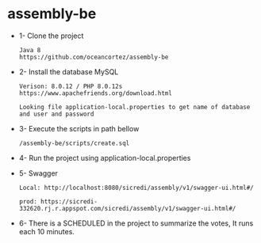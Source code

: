 # assembly-be

- 1- Clone the project
		
	  Java 8	
      https://github.com/oceancortez/assembly-be

- 2- Install the database MySQL
      
      Verison: 8.0.12 / PHP 8.0.12s
	  https://www.apachefriends.org/download.html
	  
	  Looking file application-local.properties to get name of database and user and password
	
- 3- Execute the scripts in path bellow

	  /assembly-be/scripts/create.sql
	 
- 4- Run the project using application-local.properties

- 5- Swagger

	  Local: http://localhost:8080/sicredi/assembly/v1/swagger-ui.html#/
      
      prod: https://sicredi-332620.rj.r.appspot.com/sicredi/assembly/v1/swagger-ui.html#/

- 6- There is a SCHEDULED in the project to summarize the votes, It runs each 10 minutes.



